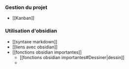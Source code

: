 ### Gestion du projet

 - [[Kanban]] 


### Utilisation d'obsidian
 - [[syntaxe markdown]]
 - [[liens avec obsidian]]
 - [[fonctions obsidian importantes]]
	 - [[fonctions obsidian importantes#Dessiner|dessin]]
	 - 
